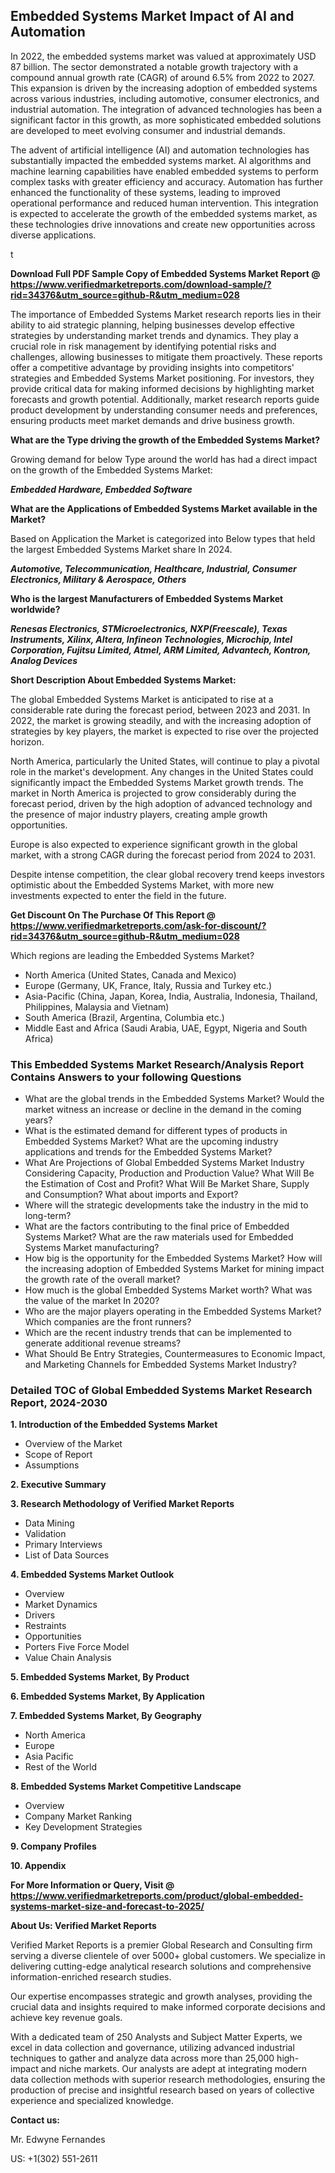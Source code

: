 <h2>Embedded Systems Market Impact of AI and Automation</h2><p>In 2022, the embedded systems market was valued at approximately USD 87 billion. The sector demonstrated a notable growth trajectory with a compound annual growth rate (CAGR) of around 6.5% from 2022 to 2027. This expansion is driven by the increasing adoption of embedded systems across various industries, including automotive, consumer electronics, and industrial automation. The integration of advanced technologies has been a significant factor in this growth, as more sophisticated embedded solutions are developed to meet evolving consumer and industrial demands.</p><p>The advent of artificial intelligence (AI) and automation technologies has substantially impacted the embedded systems market. AI algorithms and machine learning capabilities have enabled embedded systems to perform complex tasks with greater efficiency and accuracy. Automation has further enhanced the functionality of these systems, leading to improved operational performance and reduced human intervention. This integration is expected to accelerate the growth of the embedded systems market, as these technologies drive innovations and create new opportunities across diverse applications.</p>t</p><p id="" class=""><strong>Download Full PDF Sample Copy of Embedded Systems Market Report @ <a href="https://www.verifiedmarketreports.com/download-sample/?rid=34376&utm_source=github-R&utm_medium=028" target="_blank">https://www.verifiedmarketreports.com/download-sample/?rid=34376&utm_source=github-R&utm_medium=028</a></strong></p><p>The importance of&nbsp;Embedded Systems Market research reports lies in their ability to aid strategic planning, helping businesses develop effective strategies by understanding market trends and dynamics. They play a crucial role in risk management by identifying potential risks and challenges, allowing businesses to mitigate them proactively. These reports offer a competitive advantage by providing insights into competitors' strategies and Embedded Systems Market positioning. For investors, they provide critical data for making informed decisions by highlighting market forecasts and growth potential. Additionally, market research reports guide product development by understanding consumer needs and preferences, ensuring products meet market demands and drive business growth.</p><p><strong>What are the&nbsp;Type driving the growth of the Embedded Systems Market?</strong></p><p id="" class="">Growing demand for below Type around the world has had a direct impact on the growth of the Embedded Systems Market:</p><em><strong>Embedded Hardware, Embedded Software</strong></em></p><strong>What are the&nbsp;Applications&nbsp;of Embedded Systems Market available in the Market?</strong></p><p id="" class="">Based on Application the Market is categorized into Below types that held the largest Embedded Systems Market share In 2024.</p><em><strong>Automotive, Telecommunication, Healthcare, Industrial, Consumer Electronics, Military & Aerospace, Others</strong></em></p><strong>Who is the largest Manufacturers of Embedded Systems Market worldwide?</strong></p><p><em><strong>Renesas Electronics, STMicroelectronics, NXP(Freescale), Texas Instruments, Xilinx, Altera, Infineon Technologies, Microchip, Intel Corporation, Fujitsu Limited, Atmel, ARM Limited, Advantech, Kontron, Analog Devices</strong></em></p><p id="" class=""><strong>Short Description About Embedded Systems Market:</strong></p><p>The global Embedded Systems Market is anticipated to rise at a considerable rate during the forecast period, between 2023 and 2031. In 2022, the market is growing steadily, and with the increasing adoption of strategies by key players, the market is expected to rise over the projected horizon.</p><p>North America, particularly the United States, will continue to play a pivotal role in the market's development. Any changes in the United States could significantly impact the Embedded Systems Market growth trends. The market in North America is projected to grow considerably during the forecast period, driven by the high adoption of advanced technology and the presence of major industry players, creating ample growth opportunities.</p><p>Europe is also expected to experience significant growth in the global market, with a strong CAGR during the forecast period from 2024 to 2031.</p><p>Despite intense competition, the clear global recovery trend keeps investors optimistic about the Embedded Systems Market, with more new investments expected to enter the field in the future.</p><p id="" class=""><strong>Get Discount On The Purchase Of This Report @ <a href="https://www.verifiedmarketreports.com/ask-for-discount/?rid=34376&utm_source=github-R&utm_medium=028" target="_blank">https://www.verifiedmarketreports.com/ask-for-discount/?rid=34376&utm_source=github-R&utm_medium=028</a></strong></p>Which regions are leading the Embedded Systems Market?</p><ul><li>North America (United States, Canada and Mexico)</li><li>Europe (Germany, UK, France, Italy, Russia and Turkey etc.)</li><li>Asia-Pacific (China, Japan, Korea, India, Australia, Indonesia, Thailand, Philippines, Malaysia and Vietnam)</li><li>South America (Brazil, Argentina, Columbia etc.)</li><li>Middle East and Africa (Saudi Arabia, UAE, Egypt, Nigeria and South Africa)</li></ul><h3 id="" class="">This Embedded Systems Market Research/Analysis Report Contains Answers to your following Questions</h3><ul><li>What are the global trends in the Embedded Systems Market? Would the market witness an increase or decline in the demand in the coming years?</li><li>What is the estimated demand for different types of products in Embedded Systems Market? What are the upcoming industry applications and trends for the Embedded Systems Market?</li><li>What Are Projections of Global Embedded Systems Market Industry Considering Capacity, Production and Production Value? What Will Be the Estimation of Cost and Profit? What Will Be Market Share, Supply and Consumption? What about imports and Export?</li><li>Where will the strategic developments take the industry in the mid to long-term?</li><li>What are the factors contributing to the final price of Embedded Systems Market? What are the raw materials used for Embedded Systems Market manufacturing?</li><li>How big is the opportunity for the Embedded Systems Market? How will the increasing adoption of Embedded Systems Market for mining impact the growth rate of the overall market?</li><li>How much is the global Embedded Systems Market worth? What was the value of the market In 2020?</li><li>Who are the major players operating in the Embedded Systems Market? Which companies are the front runners?</li><li>Which are the recent industry trends that can be implemented to generate additional revenue streams?</li><li>What Should Be Entry Strategies, Countermeasures to Economic Impact, and Marketing Channels for Embedded Systems Market Industry?</li></ul><h3 id="" class="">Detailed TOC of Global Embedded Systems Market Research Report, 2024-2030</h3><p id="" class=""><strong>1. Introduction of the Embedded Systems Market</strong></p><ul><li>Overview of the Market</li><li>Scope of Report</li><li>Assumptions</li></ul><p id="" class=""><strong>2. Executive Summary</strong></p><p id="" class=""><strong>3. Research Methodology of Verified Market Reports</strong></p><ul><li>Data Mining</li><li>Validation</li><li>Primary Interviews</li><li>List of Data Sources</li></ul><p id="" class=""><strong>4. Embedded Systems Market Outlook</strong></p><ul><li>Overview</li><li>Market Dynamics</li><li>Drivers</li><li>Restraints</li><li>Opportunities</li><li>Porters Five Force Model</li><li>Value Chain Analysis</li></ul><p id="" class=""><strong>5. Embedded Systems Market, By Product</strong></p><p id="" class=""><strong>6. Embedded Systems Market, By Application</strong></p><p id="" class=""><strong>7. Embedded Systems Market, By Geography</strong></p><ul><li>North America</li><li>Europe</li><li>Asia Pacific</li><li>Rest of the World</li></ul><p id="" class=""><strong>8. Embedded Systems Market Competitive Landscape</strong></p><ul><li>Overview</li><li>Company Market Ranking</li><li>Key Development Strategies</li></ul><p id="" class=""><strong>9. Company Profiles</strong></p><p id="" class=""><strong>10. Appendix</strong></p><p id="" class=""><strong>For More Information or Query, Visit @ <a href="https://www.verifiedmarketreports.com/product/global-embedded-systems-market-size-and-forecast-to-2025/" target="_blank">https://www.verifiedmarketreports.com/product/global-embedded-systems-market-size-and-forecast-to-2025/</a></strong></p><p id="" class=""><strong>About Us: Verified Market Reports</strong></p><p id="" class="">Verified Market Reports is a premier Global Research and Consulting firm serving a diverse clientele of over 5000+ global customers. We specialize in delivering cutting-edge analytical research solutions and comprehensive information-enriched research studies.</p><p id="" class="">Our expertise encompasses strategic and growth analyses, providing the crucial data and insights required to make informed corporate decisions and achieve key revenue goals.</p><p id="" class="">With a dedicated team of 250 Analysts and Subject Matter Experts, we excel in data collection and governance, utilizing advanced industrial techniques to gather and analyze data across more than 25,000 high-impact and niche markets. Our analysts are adept at integrating modern data collection methods with superior research methodologies, ensuring the production of precise and insightful research based on years of collective experience and specialized knowledge.</p><p id="" class=""><strong>Contact us:</strong></p><p id="" class="">Mr. Edwyne Fernandes</p><p id="" class="">US: +1(302) 551-2611</p>